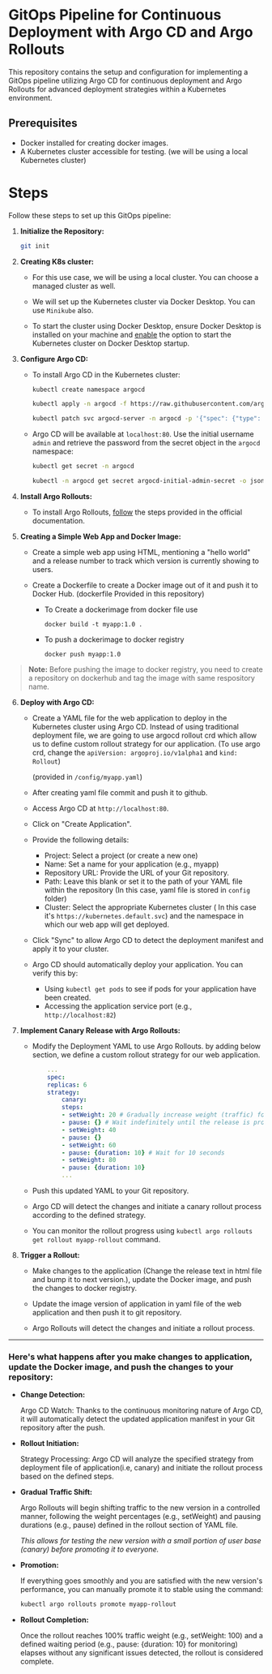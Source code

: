 # GitOps Pipeline for Continuous Deployment with Argo CD and Argo Rollouts

This repository contains the setup and configuration for implementing a GitOps pipeline utilizing Argo CD for continuous deployment and Argo Rollouts for advanced deployment strategies within a Kubernetes environment.

## Prerequisites
- Docker installed for creating docker images.
- A Kubernetes cluster accessible for testing. (we will be using a local Kubernetes cluster)


# Steps
Follow these steps to set up this GitOps pipeline:

1. **Initialize the Repository:**
    ```bash
    git init
    ```

2. **Creating K8s cluster:**
    - For this use case, we will be using a local cluster. You can choose a managed cluster as well.

    - We will set up the Kubernetes cluster via Docker Desktop. You can use `Minikube` also.
    
    - To start the cluster using Docker Desktop, ensure Docker Desktop is installed on your machine and [enable](https://docs.docker.com/desktop/kubernetes/) the option to start the Kubernetes cluster on Docker Desktop startup.

3. **Configure Argo CD:**
    - To install Argo CD in the Kubernetes cluster:

        ```bash
        kubectl create namespace argocd

        kubectl apply -n argocd -f https://raw.githubusercontent.com/argoproj/argo-cd/stable/manifests/install.yaml

        kubectl patch svc argocd-server -n argocd -p '{"spec": {"type": "LoadBalancer"}}'
        ```
    - Argo CD will be available at `localhost:80`. Use the initial username `admin` and retrieve the password from the secret object in the `argocd` namespace:
        ```bash
        kubectl get secret -n argocd

        kubectl -n argocd get secret argocd-initial-admin-secret -o jsonpath="{.data.password}" | base64 -d
        ```

4. **Install Argo Rollouts:**
    - To install Argo Rollouts, [follow](https://argoproj.github.io/argo-rollouts/installation/) the steps provided in the official documentation.

5. **Creating a Simple Web App and Docker Image:**
    - Create a simple web app using HTML, mentioning a "hello world" and a release number to track which version is currently showing to users.
   
    - Create a Dockerfile to create a Docker image out of it and push it to Docker Hub. (dockerfile Provided in this repository)

        - To Create a dockerimage from docker file use 
            ```
            docker build -t myapp:1.0 .
            ```
        - To push a dockerimage to docker registry
            ```
            docker push myapp:1.0
            ```
            
>  **Note:**  Before pushing the image to docker registry, you need to create a repository on dockerhub and tag the image with same respository name.

6. **Deploy with Argo CD:**
    - Create a YAML file for the web application to deploy in the Kubernetes cluster using Argo CD. Instead of using traditional deployment file, we are going to use argocd rollout crd which allow us to define custom rollout strategy for our application. (To use argo crd, change the `apiVersion: argoproj.io/v1alpha1` and `kind: Rollout`)
        
        (provided in `/config/myapp.yaml`)

    - After creating yaml file commit and push it to github.

    - Access Argo CD at `http://localhost:80`.
    - Click on "Create Application".
    - Provide the following details:

        - Project: Select a project (or create a new one)
        - Name: Set a name for your application (e.g., myapp)
        - Repository URL: Provide the URL of your Git repository.
        - Path: Leave this blank or set it to the path of your YAML file within the repository (In this case, yaml file is stored in `config` folder)
        - Cluster: Select the appropriate Kubernetes cluster ( In this case it's `https://kubernetes.default.svc`) and the namespace in which our web app will get deployed.

    - Click "Sync" to allow Argo CD to detect the deployment manifest and apply it to your cluster.

    - Argo CD should automatically deploy your application. You can verify this by:

        - Using `kubectl get pods` to see if pods for your application have been created.
        - Accessing the application service port (e.g., `http://localhost:82`)


7. **Implement Canary Release with Argo Rollouts:**
    - Modify the Deployment YAML to use Argo Rollouts. by adding below section, we define a custom rollout strategy for our web application.

        ```yaml
            ...
            spec:
            replicas: 6 
            strategy:
                canary:
                steps:
                - setWeight: 20 # Gradually increase weight (traffic) for the new version
                - pause: {} # Wait indefinitely until the release is promoted manually
                - setWeight: 40
                - pause: {}
                - setWeight: 60
                - pause: {duration: 10} # Wait for 10 seconds
                - setWeight: 80
                - pause: {duration: 10}
                ...
        ```
    - Push this updated YAML to your Git repository.
    - Argo CD will detect the changes and initiate a canary rollout process according to the defined strategy.
    - You can monitor the rollout progress using `kubectl argo rollouts get rollout myapp-rollout` command.
    

8. **Trigger a Rollout:**
    - Make changes to the application (Change the release text in html file and bump it to next version.), update the Docker image, and push the changes to docker registry.

    - Update the image version of application in yaml file of the web application and then push it to git repository.

    - Argo Rollouts will detect the changes and initiate a rollout process.

   
---

### Here's what happens after you make changes to  application, update the Docker image, and push the changes to your repository:

* **Change Detection:**

    Argo CD Watch: Thanks to the continuous monitoring nature of Argo CD, it will automatically detect the updated application manifest in your Git repository after the push.

* **Rollout Initiation:**

    Strategy Processing: Argo CD will analyze the specified strategy from deployment file of application(i.e, canary) and initiate the rollout process based on the defined steps.

* **Gradual Traffic Shift:**

    Argo Rollouts will begin shifting traffic to the new version in a controlled manner, following the weight percentages (e.g., setWeight) and pausing durations (e.g., pause) defined in the rollout section of YAML file.

    *This allows for testing the new version with a small portion of user base (canary) before promoting it to everyone.*

* **Promotion:**
    
    If everything goes smoothly and you are satisfied with the new version's performance, you can manually promote it to stable using the command:

    ```bash
    kubectl argo rollouts promote myapp-rollout
    ```

* **Rollout Completion:** 
    
    Once the rollout reaches 100% traffic weight (e.g., setWeight: 100) and a defined waiting period (e.g., pause: {duration: 10} for monitoring) elapses without any significant issues detected, the rollout is considered complete.


    

